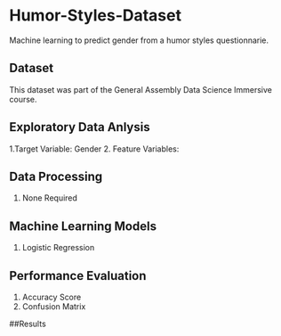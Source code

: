 # Humor-Styles-Dataset
Machine learning to predict gender from a humor styles questionnarie.

## Dataset
This dataset was part of the General Assembly Data Science Immersive course.

## Exploratory Data Anlysis
1.Target Variable: Gender
2. Feature Variables:

## Data Processing
1. None Required

## Machine Learning Models
1. Logistic Regression

## Performance Evaluation
1. Accuracy Score
2. Confusion Matrix

##Results
